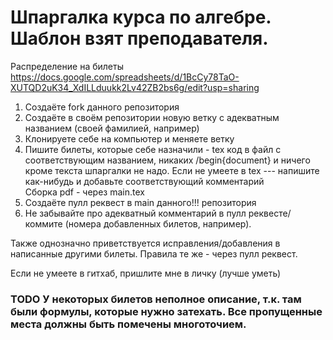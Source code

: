 # Шпаргалка курса по алгебре. Шаблон взят преподавателя.  

Распределение на билеты
https://docs.google.com/spreadsheets/d/1BcCy78TaO-XUTQD2uK34_XdILLduukk2Lv42ZB2bs6g/edit?usp=sharing


1) Создаёте fork данного репозитория  
2) Создаёте в своём репозитории новую ветку с адекватным названием (своей фамилией, например)  
3) Клонируете себе на компьютер и меняете ветку    
4) Пишите билеты, которые себе назначили - tex код в файл с соответствующим названием, никаких /begin{document} и ничего кроме текста шпаргалки не надо. Если не умеете в tex --- напишите как-нибудь и добавьте соответствующий комментарий  
Сборка pdf - через main.tex  
5) Создаёте пулл реквест в main данного!!! репозитория  
6) Не забывайте про адекватный комментарий в пулл реквесте/коммите (номера добавленных билетов, например).  

Также однозначно приветствуется исправления/добавления в написанные другими билеты. Правила те же - через пулл реквест.  

Если не умеете в гитхаб, пришлите мне в личку (лучше уметь)  

### TODO У некоторых билетов неполное описание, т.к. там были формулы, которые нужно затехать. Все пропущенные места должны быть помечены многоточием.
